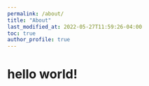 ```yaml
---
permalink: /about/
title: "About"
last_modified_at: 2022-05-27T11:59:26-04:00
toc: true
author_profile: true
---
```


# hello world!
